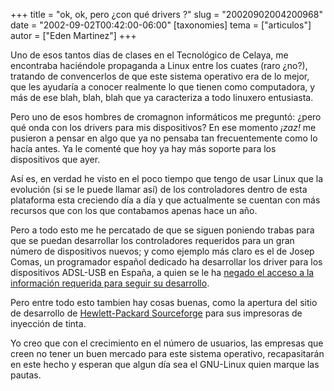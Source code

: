 +++
title = "ok,  ok, pero ¿con qué drivers ?"
slug = "20020902004200968"
date = "2002-09-02T00:42:00-06:00"
[taxonomies]
tema = ["articulos"]
autor = ["Eden Martinez"]
+++

Uno de esos tantos días de clases en el Tecnológico de Celaya, me
encontraba haciéndole propaganda a Linux entre los cuates (raro ¿no?),
tratando de convencerlos de que este sistema operativo era de lo mejor,
que les ayudaría a conocer realmente lo que tienen como computadora, y
más de ese blah, blah, blah que ya caracteriza a todo linuxero
entusiasta.

<!-- more -->
Pero uno de esos hombres de cromagnon informáticos me preguntó: ¿pero
qué onda con los drivers para mis dispositivos? En ese momento *¡zaz!*
me pusieron a pensar en algo que ya no pensaba tan frecuentemente como
lo hacía antes. Ya le comenté que hoy ya hay más soporte para los
dispositivos que ayer.

Así es, en verdad he visto en el poco tiempo que tengo de usar Linux que
la evolución (si se le puede llamar así) de los controladores dentro de
esta plataforma esta creciendo día a día y que actualmente se cuentan
con más recursos que con los que contabamos apenas hace un año.

Pero a todo esto me he percatado de que se siguen poniendo trabas para
que se puedan desarrollar los controladores requeridos para un gran
número de dispositivos nuevos; y como ejemplo más claro es el de Josep
Comas, un programador español dedicado ha desarrollar los driver para
los dispositivos ADSL-USB en España, a quien se le ha [negado el acceso
a la información requerida para seguir su
desarrollo](http://barrapunto.com/article.pl?sid=02/09/01/1542233).

Pero entre todo esto tambien hay cosas buenas, como la apertura del
sitio de desarrollo de [Hewlett-Packard
Sourceforge](http://hpinkjet.sourceforge.net/) para sus impresoras de
inyección de tinta.

Yo creo que con el crecimiento en el número de usuarios, las empresas
que creen no tener un buen mercado para este sistema operativo,
recapasitarán en este hecho y esperan que algun día sea el GNU-Linux
quien marque las pautas.

